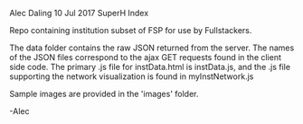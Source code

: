 Alec Daling
10 Jul 2017
SuperH Index

Repo containing institution subset of FSP for use by Fullstackers. 

The data folder contains the raw JSON returned from the server. The names of the JSON files correspond to the ajax GET requests found in the client side code. The primary .js file for instData.html is instData.js, and the .js file supporting the network visualization is found in myInstNetwork.js

Sample images are provided in the 'images' folder. 


-Alec
